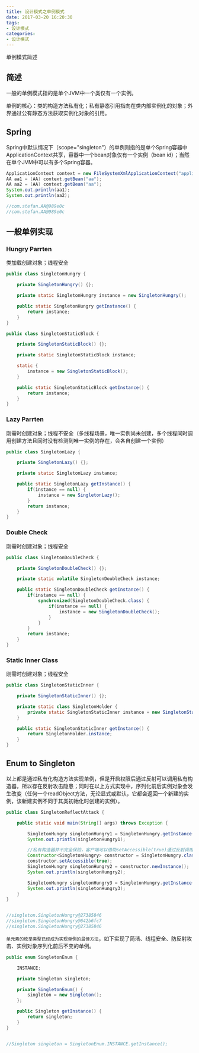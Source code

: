 ```yaml
---
title: 设计模式之单例模式
date: 2017-03-20 16:20:30
tags:
- 设计模式
categories: 
- 设计模式
---
```


单例模式简述

<!--more-->

## 简述 

一般的单例模式指的是单个JVM中一个类仅有一个实例。

单例的核心：类的构造方法私有化；私有静态引用指向在类内部实例化的对象；外界通过公有静态方法获取实例化对象的引用。

## Spring

Spring中默认情况下（scope="singleton"）的单例则指的是单个Spring容器中ApplicationContext共享，容器中一个bean对象仅有一个实例（bean id）；当然在单个JVM中可以有多个Spring容器。

```java
ApplicationContext context = new FileSystemXmlApplicationContext("applicationContext.xml");
AA aa1 = (AA) context.getBean("aa");
AA aa2 = (AA) context.getBean("aa");
System.out.println(aa1);
System.out.println(aa2);

//com.stefan.AA@989e0c
//com.stefan.AA@989e0c
```

## 一般单例实现

### Hungry Parrten

类加载创建对象；线程安全

```java
public class SingletonHungry {

    private SingletonHungry() {};

    private static SingletonHungry instance = new SingletonHungry();

    public static SingletonHungry getInstance() {
        return instance;
    }
}
```


```java
public class SingletonStaticBlock {

    private SingletonStaticBlock() {};

    private static SingletonStaticBlock instance;

    static {
        instance = new SingletonStaticBlock();
    }

    public static SingletonStaticBlock getInstance() {
        return instance;
    }
}
```

### Lazy Parrten

刚需时创建对象；线程不安全（多线程场景，唯一实例尚未创建，多个线程同时调用创建方法且同时没有检测到唯一实例的存在，会各自创建一个实例）

```java
public class SingletonLazy {

    private SingletonLazy() {};

    private static SingletonLazy instance;

    public static SingletonLazy getInstance() {
        if(instance == null) {
            instance = new SingletonLazy();
        }
        return instance;
    }
}
```

### Double Check

刚需时创建对象；线程安全

```java
public class SingletonDoubleCheck {

    private SingletonDoubleCheck() {};

    private static volatile SingletonDoubleCheck instance; 

    public static SingletonDoubleCheck getInstance() {
        if(instance == null) {
            synchronized(SingletonDoubleCheck.class) {
                if(instance == null) {
                    instance = new SingletonDoubleCheck();
                }
            }
        }
        return instance;
    }
}
```

### Static Inner Class

刚需时创建对象；线程安全

```java
public class SingletonStaticInner {

    private SingletonStaticInner() {};

    private static class SingletonHolder { 
        private static SingletonStaticInner instance = new SingletonStaticInner();
    }

    public static SingletonStaticInner getInstance() {
        return SingletonHolder.instance;
    }
}
```

## Enum to Singleton

以上都是通过私有化构造方法实现单例，但是开启权限后通过反射可以调用私有构造器，所以存在反射攻击隐患；同时在以上方式实现中，序列化前后实例对象会发生改变（任何一个readObject方法，无论显式或默认，它都会返回一个新建的实例，该新建实例不同于其类初始化时创建的实例）。

```java
public class SingletonReflectAttack {

    public static void main(String[] args) throws Exception {

        SingletonHungry singletonHungry1 = SingletonHungry.getInstance();
        System.out.println(singletonHungry1);

        //私有构造器并不完全保险，客户端可以借助setAccessible(true)通过反射调用私有构造器
        Constructor<SingletonHungry> constructor = SingletonHungry.class.getDeclaredConstructor();
        constructor.setAccessible(true);
        SingletonHungry singletonHungry2 = constructor.newInstance();
        System.out.println(singletonHungry2);

        SingletonHungry singletonHungry3 = SingletonHungry.getInstance();
        System.out.println(singletonHungry3);
    }
}


//singleton.SingletonHungry@27385846
//singleton.SingletonHungry@642b6fc7
//singleton.SingletonHungry@27385846
```

``单元素的枚举类型已经成为实现单例的最佳方法``，如下实现了简洁、线程安全、防反射攻击、实例对象序列化前后不变的单例。


```java
public enum SingletonEnum {

    INSTANCE;

    private Singleton singleton;

    private SingletonEnum() {
        singleton = new Singleton();
    };

    public Singleton getInstance() { 
        return singleton;
    } 
}


//Singleton singleton = SingletonEnum.INSTANCE.getInstance();
```